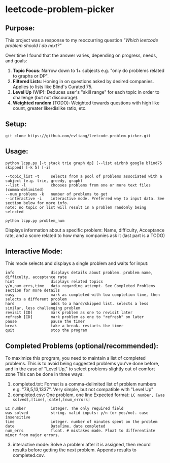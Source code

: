 # leetcode-problem-picker

## Purpose:
This project was a response to my reoccurring question *"Which leetcode problem should I do next?"*

Over time I found that the answer varies, depending on progress, needs, and goals:
1. **Topic Focus**: Narrow down to 1+ subjects e.g. "only do problems related to graphs or DP".
2. **Filtered Lists**: Honing in on questions asked by desired companies. Applies to lists like Blind's Curated 75.
3. **Level Up** (WIP): Deduces user's "skill range" for each topic in order to challenge (but not discourage).
4. **Weighted random** (TODO): Weighted towards questions with high like count, greater like/dislike ratio, etc.

## Setup:
```git clone https://github.com/evliang/leetcode-problem-picker.git```

## Usage:
```python lcpp.py [-t stack trie graph dp] [--list airbnb google blind75 skipped] [-k 5] [-i]```

```
--topic_list -t     selects from a pool of problems associated with a subject (e.g. trie, greedy, graph)
--list -l           chooses problems from one or more text files (comma-delimited)
--num_problems -k   number of problems to get
--interactive -i    interactive mode. Preferred way to input data. See section below for more info.
note: no topic or list will result in a problem randomly being selected
```

```python lcpp.py problem_num```

Displays information about a specific problem: Name, difficulty, Acceptance rate, and a score related to how many companies ask it (last part is a TODO)

## Interactive Mode:
This mode selects and displays a single problem and waits for input:

```
info                displays details about problem. problem name, difficulty, acceptance rate
hint                displays related topics
y/n,num_errs,time   data regarding attempt. See Completed Problems section for more details
easy                mark as completed with low completion time, then selects a different problem
hard                adds to a hard/skipped list. selects a less similar, less challenging problem
revisit [ID]        mark problem as one to revisit later
refresh [ID]        mark problem as one to "refresh" on later
pause               pause the timer
break               take a break. restarts the timer
quit                stop the program
```

## Completed Problems (optional/recommended):
To maximize this program, you need to maintain a list of completed problems. This is to avoid being suggested problems you’ve done before, and in the case of "Level Up," to select problems slightly out of comfort zone
This can be done in three ways:
1. completed.txt: Format is a comma-delimited list of problem numbers e.g. "78,5,13,1337". Very simple, but not compatible with "Level Up"
2. completed.csv: One problem, one line
Expected format: ```LC number, [was solved],[time],[date],[num_errors]```
```
LC number           integer. The only required field
was solved          string. valid inputs: y/n (or yes/no). case insensitive
time                integer. number of minutes spent on the problem
date                DateTime. date completed
num_errs            float. # mistakes made. Float to differentiate minor from major errors.
```
3. interactive mode: Solve a problem after it is assigned, then record results before getting the next problem. Appends results to completed.csv.